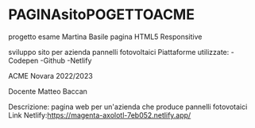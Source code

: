 # PAGINAsitoPOGETTOACME
progetto esame Martina Basile
pagina HTML5 Responsitive

sviluppo sito per azienda pannelli fotovoltaici
Piattaforme utilizzate:
-Codepen
-Github
-Netlify

ACME Novara 2022/2023

Docente Matteo Baccan

Descrizione: 
pagina web per un'azienda che produce pannelli fotovotaici
Link Netlify:https://magenta-axolotl-7eb052.netlify.app/
